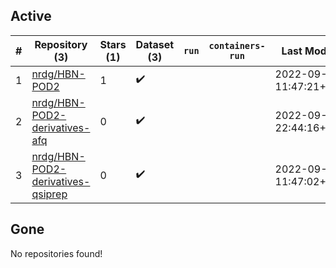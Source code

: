 ## Active
| # | Repository (3) | Stars (1) | Dataset (3) | `run` | `containers-run` | Last Modified |
| --- | --- | --- | --- | --- | --- | --- |
| 1 | [nrdg/HBN-POD2](https://github.com/nrdg/HBN-POD2) | 1 | :heavy_check_mark: |  |  | 2022-09-04 11:47:21+00:00 |
| 2 | [nrdg/HBN-POD2-derivatives-afq](https://github.com/nrdg/HBN-POD2-derivatives-afq) | 0 | :heavy_check_mark: |  |  | 2022-09-04 22:44:16+00:00 |
| 3 | [nrdg/HBN-POD2-derivatives-qsiprep](https://github.com/nrdg/HBN-POD2-derivatives-qsiprep) | 0 | :heavy_check_mark: |  |  | 2022-09-04 11:47:02+00:00 |

## Gone
No repositories found!
